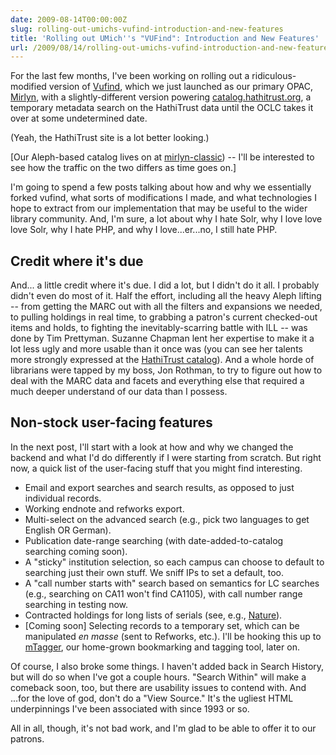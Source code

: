 ```yaml
---
date: 2009-08-14T00:00:00Z
slug: rolling-out-umichs-vufind-introduction-and-new-features
title: 'Rolling out UMich''s "VUFind": Introduction and New Features'
url: /2009/08/14/rolling-out-umichs-vufind-introduction-and-new-features/
---
```


<p>For the last few months, I've been working on rolling out a ridiculous-modified version of <a href="http://vufind.org/">Vufind</a>, which we just launched as our primary OPAC, <a href="http://mirlyn.lib.umich.edu/">Mirlyn</a>, with a slightly-different version powering <a href="http://catalog.hathitrust.org/">catalog.hathitrust.org</a>, a temporary metadata search on the HathiTrust data until the OCLC takes it over at some undetermined date.</p>

<p>(Yeah, the HathiTrust site is a lot better looking.)</p>

<p>[Our Aleph-based catalog lives on at <a href="http://mirlyn-classic.lib.umich.edu">mirlyn-classic</a>) -- I'll be interested to see how the traffic on the two differs as time goes on.]</p>

<p>I'm going to spend a few posts talking about how and why we essentially forked vufind, what sorts of modifications I made, and what technologies I hope to extract from our implementation that may be useful to the wider library community. And, I'm sure, a lot about why I hate Solr, why I love love love Solr, why I hate PHP, and why I love...er...no, I still hate PHP.</p>

<h2>Credit where it's due</h2>

<p>And... a little credit where it's due. I did a lot, but I didn't do it all.
  I probably didn't even do most of it. Half the effort, including all the heavy Aleph lifting -- from getting the MARC out with all the filters and expansions we needed, to pulling holdings in real time, to grabbing a patron's current checked-out items and holds, to fighting the inevitably-scarring battle with ILL -- was done by Tim Prettyman. Suzanne Chapman lent her expertise to make it a lot less ugly and more usable than it once was (you can see her talents more strongly expressed at the <a href="http://catalog.hathitrust.org/">HathiTrust catalog</a>). And a whole horde of librarians were tapped by my boss, Jon Rothman, to try to figure out how to deal with the MARC data and facets and everything else that required a much deeper understand of our data than I possess. </p>


<h2>Non-stock user-facing features</h2>
<p>In the next post, I'll start with a look at how and why we changed the backend and what I'd do differently if I were starting from scratch. But right now, a quick list of the user-facing stuff that you might find interesting.</p>

<ul>
  <li>Email and export searches and search results, as opposed to just individual records.</li>
  <li>Working endnote and refworks export.</li>
  <li>Multi-select on the advanced search (e.g., pick two languages to get English OR German).</li>
  <li>Publication date-range searching (with date-added-to-catalog searching coming soon).</li>
  <li>A "sticky" institution selection, so each campus can choose to default to searching just their own stuff. We sniff IPs to set a default, too.</li>
  <li>A "call number starts with" search based on semantics for LC searches (e.g., searching on CA11 won't find CA1105), with call number range searching in testing now.</li>
  <li>Contracted holdings for long lists of serials (see, e.g., <a href="http://mirlyn.lib.umich.edu/Record/000637680">Nature</a>).
    <li>[Coming soon] Selecting records to a temporary set, which can be manipulated <em>en masse</em> (sent to Refworks, etc.). I'll be hooking this up to <a href="http://www.lib.umich.edu/mtagger/">mTagger</a>, our home-grown bookmarking and tagging tool, later on.
</ul>


<p>Of course, I also broke some things. I haven't added back in Search History, but will do so when I've got a couple hours. "Search Within" will make a comeback soon, too, but there are usability issues to contend with. And ...for the love of god, don't do a "View Source." It's the ugliest HTML underpinnings I've been associated with since 1993 or so.</p>

<p>All in all, though, it's not bad work, and I'm glad to be able to offer it to our patrons.</p>
